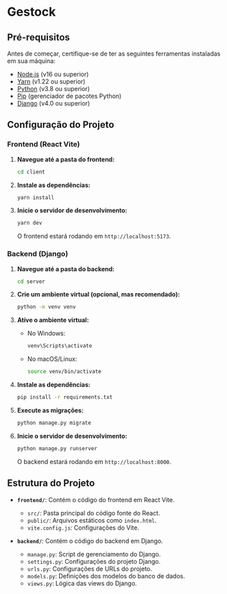 # Gestock

## Pré-requisitos

Antes de começar, certifique-se de ter as seguintes ferramentas instaladas em sua máquina:

- [Node.js](https://nodejs.org/) (v16 ou superior)
- [Yarn](https://yarnpkg.com/) (v1.22 ou superior)
- [Python](https://www.python.org/) (v3.8 ou superior)
- [Pip](https://pip.pypa.io/en/stable/) (gerenciador de pacotes Python)
- [Django](https://www.djangoproject.com/) (v4.0 ou superior)

## Configuração do Projeto

### Frontend (React Vite)

1. **Navegue até a pasta do frontend:**

   ```bash
   cd client
   ```

2. **Instale as dependências:**

   ```bash
   yarn install
   ```

3. **Inicie o servidor de desenvolvimento:**

   ```bash
   yarn dev
   ```

   O frontend estará rodando em `http://localhost:5173`.

### Backend (Django)

1. **Navegue até a pasta do backend:**

   ```bash
   cd server
   ```

2. **Crie um ambiente virtual (opcional, mas recomendado):**

   ```bash
   python -m venv venv
   ```

3. **Ative o ambiente virtual:**

   - No Windows:

     ```bash
     venv\Scripts\activate
     ```

   - No macOS/Linux:

     ```bash
     source venv/bin/activate
     ```

4. **Instale as dependências:**

   ```bash
   pip install -r requirements.txt
   ```

5. **Execute as migrações:**

   ```bash
   python manage.py migrate
   ```

6. **Inicie o servidor de desenvolvimento:**

   ```bash
   python manage.py runserver
   ```

   O backend estará rodando em `http://localhost:8000`.

## Estrutura do Projeto

- **`frontend/`**: Contém o código do frontend em React Vite.

  - `src/`: Pasta principal do código fonte do React.
  - `public/`: Arquivos estáticos como `index.html`.
  - `vite.config.js`: Configurações do Vite.

- **`backend/`**: Contém o código do backend em Django.
  - `manage.py`: Script de gerenciamento do Django.
  - `settings.py`: Configurações do projeto Django.
  - `urls.py`: Configurações de URLs do projeto.
  - `models.py`: Definições dos modelos do banco de dados.
  - `views.py`: Lógica das views do Django.
